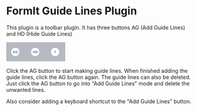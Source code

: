 # FormIt Guide Lines Plugin

This plugin is a toolbar plugin.  It has three buttons AG (Add Guide Lines) and HD (Hide Guide Lines)

![](./images/toolbar.png?raw=true)

Click the AG button to start making guide lines.  When finished adding the guide lines, click the AG button again.
The guide lines can also be deleted.  Just click the AG button to go into "Add Guide Lines" mode and delete the unwanted lines.

Also consider adding a keyboard shortcut to the "Add Guide Lines" button.
